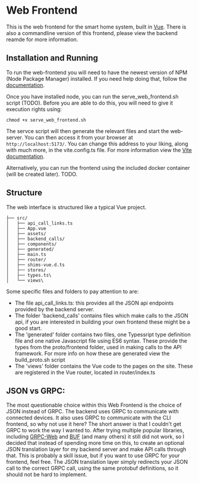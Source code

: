 # Web Frontend
This is the web frontend for the smart home system, built in [Vue](https://vuejs.org/). There is also a commandline version of this frontend, please view the backend reamde for more information.

## Installation and Running
To run the web-frontend you will need to have the newest version of NPM (Node Package Manager) installed. If you need help doing that, follow the [documentation](https://nodejs.org/en/download/package-manager).

Once you have installed node, you can run the serve_web_frontend.sh script (TODO). Before you are able to do this, you will need to give it execution rights using:

```
chmod +x serve_web_frontend.sh
```

The servce script will then generate the relevant files and start the web-server. You can then access it from your browser at  ```http://localhost:5173/```. You can change this address to your liking, along with much more, in the vite.config.ts file. For more information view the [Vite documentation](https://vitejs.dev/config/).

Alternatively, you can run the frontend using the included docker container (will be created later). TODO.

## Structure
The web interface is structured like a typical Vue project. 

    ├── src/
    │   ├── api_call_links.ts
    │   ├── App.vue
    │   ├── assets/
    │   ├── backend_calls/
    │   ├── components/
    │   ├── generated/
    │   ├── main.ts
    │   ├── router/
    │   ├── shims-vue.d.ts
    │   ├── stores/
    │   ├── types.ts\
    │   └── views\
    
Some specific files and folders to pay attention to are:
- The file api_call_links.ts: this provides all the JSON api endpoints provided by the backend server.
- The folder 'backend_calls' contains files which make calls to the JSON api, if you are interested in building your own frontend these might be a good start.
- The 'generated' folder contains two files, one Typessript type definition file and one native Javascript file using ES6 syntax. These provide the types from the proto/frontend folder, used in making calls to the API framework. For more info on how these are generated view the build_proto.sh script
- The 'views' folder contains the Vue code to the pages on the site. These are registered in the Vue router, located in router/index.ts

## JSON vs GRPC:
The most questionable choice within this Web Frontend is the choice of JSON instead of GRPC. The backend uses GRPC to communicate with connected devices. It also uses GRPC to communicate with the CLI frontend, so why not use it here? The short answer is that I couldn't get GRPC to work the way I wanted to. After trying multiple popular libraries, including [GRPC-Web](https://github.com/grpc/grpc-web) and [BUF](https://buf.build/) (and many others) it still did not work, so I decided that instead of spending more time on this, to create an optional JSON translation layer for my backend server and make API calls through that. This is probably a skill issue, but if you want to use GRPC for your frontend, feel free. The JSON translation layer simply redirects your JSON call to the correct GRPC call, using the same protobuf definitions, so it should not be hard to implement. 
